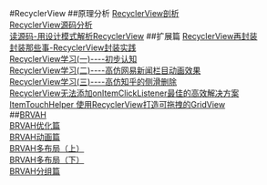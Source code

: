 #RecyclerView
##原理分析
[RecyclerView剖析](http://blog.csdn.net/qq_23012315/article/details/50807224)  
[RecyclerView源码分析](http://mouxuejie.com/blog/2016-03-06/recyclerview-analysis/)  
[读源码-用设计模式解析RecyclerView](http://www.jianshu.com/p/c82cebc4e798)
##扩展篇
[RecyclerView再封装](http://www.jianshu.com/p/a5dd9c0735f2)  
[封装那些事-RecyclerView封装实践](http://www.jianshu.com/p/a6f158d1a9c9)  
[RecyclerView学习(一)----初步认知](http://blog.csdn.net/tyk0910/article/details/51329749)  
[RecyclerView学习(二)----高仿网易新闻栏目动画效果](http://blog.csdn.net/tyk0910/article/details/51460808)  
[RecyclerView学习(三)----高仿知乎的侧滑删除](http://blog.csdn.net/tyk0910/article/details/51669205)  
[RecyclerView无法添加onItemClickListener最佳的高效解决方案](http://blog.csdn.net/liaoinstan/article/details/51200600)  
[ItemTouchHelper 使用RecyclerView打造可拖拽的GridView](http://blog.csdn.net/liaoinstan/article/details/51200618)  
##[BRVAH](https://github.com/CymChad/BaseRecyclerViewAdapterHelper)  
[BRVAH优化篇](http://www.jianshu.com/p/411ab861034f)  
[BRVAH动画篇](http://www.jianshu.com/p/fa3f97c19263)  
[BRVAH多布局（上）](http://www.jianshu.com/p/9d75c22f0964)  
[BRVAH多布局（下）](http://www.jianshu.com/p/cf29d4e45536)  
[BRVAH分组篇](http://www.jianshu.com/p/87a49f732724)  

